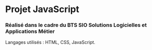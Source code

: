 <h1>Projet JavaScript</h1>
<h3>Réalisé dans le cadre du BTS SIO Solutions Logicielles et Applications Métier</h3>
<p>Langages utilisés : HTML, CSS, JavaScript.</p>
